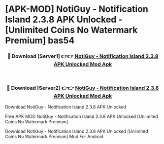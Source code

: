 # [APK-MOD] NotiGuy - Notification Island 2.3.8 APK Unlocked - [Unlimited Coins No Watermark Premium] bas54



<div align="center">
<h3>🔴 Download [Server1] 👉👉 <a href="https://momento.my/?title=NotiGuy_-_Notification_Island_2.3.8_APK_Unlocked">NotiGuy - Notification Island 2.3.8 APK Unlocked Mod Apk</a></h3><br>

<h3>🔴 Download [Server2] 👉👉 <a href="https://momento.my/?title=NotiGuy_-_Notification_Island_2.3.8_APK_Unlocked">NotiGuy - Notification Island 2.3.8 APK Unlocked Mod Apk</a></h3>
</div>



Download NotiGuy - Notification Island 2.3.8 APK Unlocked 

Free APK MOD NotiGuy - Notification Island 2.3.8 APK Unlocked [Unlimited Coins No Watermark Premium]

Download NotiGuy - Notification Island 2.3.8 APK Unlocked [Unlimited Coins No Watermark Premium] Mod For Android
